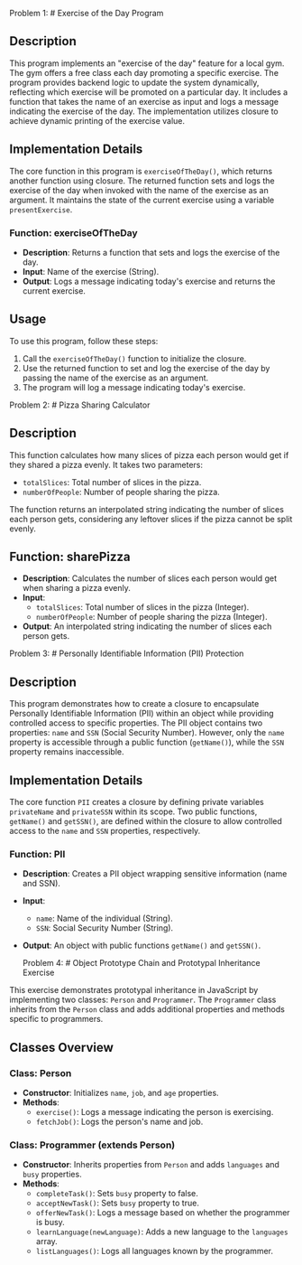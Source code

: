 Problem 1: # Exercise of the Day Program

## Description
This program implements an "exercise of the day" feature for a local gym. The gym offers a free class each day promoting a specific exercise. The program provides backend logic to update the system dynamically, reflecting which exercise will be promoted on a particular day. It includes a function that takes the name of an exercise as input and logs a message indicating the exercise of the day. The implementation utilizes closure to achieve dynamic printing of the exercise value.

## Implementation Details
The core function in this program is `exerciseOfTheDay()`, which returns another function using closure. The returned function sets and logs the exercise of the day when invoked with the name of the exercise as an argument. It maintains the state of the current exercise using a variable `presentExercise`.

### Function: exerciseOfTheDay
- **Description**: Returns a function that sets and logs the exercise of the day.
- **Input**: Name of the exercise (String).
- **Output**: Logs a message indicating today's exercise and returns the current exercise.

## Usage
To use this program, follow these steps:
1. Call the `exerciseOfTheDay()` function to initialize the closure.
2. Use the returned function to set and log the exercise of the day by passing the name of the exercise as an argument.
3. The program will log a message indicating today's exercise.

Problem 2: # Pizza Sharing Calculator

## Description
This function calculates how many slices of pizza each person would get if they shared a pizza evenly. It takes two parameters:
- `totalSlices`: Total number of slices in the pizza.
- `numberOfPeople`: Number of people sharing the pizza.

The function returns an interpolated string indicating the number of slices each person gets, considering any leftover slices if the pizza cannot be split evenly.

## Function: sharePizza
- **Description**: Calculates the number of slices each person would get when sharing a pizza evenly.
- **Input**:
  - `totalSlices`: Total number of slices in the pizza (Integer).
  - `numberOfPeople`: Number of people sharing the pizza (Integer).
- **Output**: An interpolated string indicating the number of slices each person gets.

Problem 3: # Personally Identifiable Information (PII) Protection

## Description
This program demonstrates how to create a closure to encapsulate Personally Identifiable Information (PII) within an object while providing controlled access to specific properties. The PII object contains two properties: `name` and `SSN` (Social Security Number). However, only the `name` property is accessible through a public function (`getName()`), while the `SSN` property remains inaccessible.

## Implementation Details
The core function `PII` creates a closure by defining private variables `privateName` and `privateSSN` within its scope. Two public functions, `getName()` and `getSSN()`, are defined within the closure to allow controlled access to the `name` and `SSN` properties, respectively.

### Function: PII
- **Description**: Creates a PII object wrapping sensitive information (name and SSN).
- **Input**:
  - `name`: Name of the individual (String).
  - `SSN`: Social Security Number (String).
- **Output**: An object with public functions `getName()` and `getSSN()`.


  Problem 4: # Object Prototype Chain and Prototypal Inheritance Exercise

This exercise demonstrates prototypal inheritance in JavaScript by implementing two classes: `Person` and `Programmer`. The `Programmer` class inherits from the `Person` class and adds additional properties and methods specific to programmers.

## Classes Overview

### Class: Person
- **Constructor**: Initializes `name`, `job`, and `age` properties.
- **Methods**:
  - `exercise()`: Logs a message indicating the person is exercising.
  - `fetchJob()`: Logs the person's name and job.

### Class: Programmer (extends Person)
- **Constructor**: Inherits properties from `Person` and adds `languages` and `busy` properties.
- **Methods**:
  - `completeTask()`: Sets `busy` property to false.
  - `acceptNewTask()`: Sets `busy` property to true.
  - `offerNewTask()`: Logs a message based on whether the programmer is busy.
  - `learnLanguage(newLanguage)`: Adds a new language to the `languages` array.
  - `listLanguages()`: Logs all languages known by the programmer.
